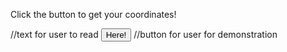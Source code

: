 
<html>
<body>

<p>Click the button to get your coordinates!</p> //text for user to read
<button onclick="getLocation()">Here!</button> //button for user for demonstration
<p id="demo"></p>

<script>
var x = document.getElementById("demo");
function getLocation() {
  if (navigator.geolocation) {
    navigator.geolocation.getCurrentPosition(showPosition);
  } else {
    x.innerHTML = "Geolocation is not supported by this browser.";
  }
}

function showPosition(position) {
  x.innerHTML = "Latitude: " + position.coords.latitude + 
  "<br>Longitude: " + position.coords.longitude; 
}
</script>

</body>
</html>
